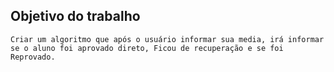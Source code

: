 ## Objetivo do trabalho

```
Criar um algoritmo que após o usuário informar sua media, irá informar se o aluno foi aprovado direto, Ficou de recuperação e se foi Reprovado.
```

